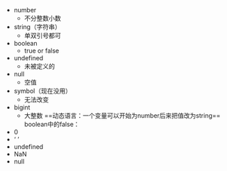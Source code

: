 - number
	- 不分整数小数
- string（字符串）
	-  单双引号都可
- boolean
	- true or false
- undefined 
	- 未被定义的
- null
	- 空值
- symbol（现在没用）
	- 无法改变
- bigint
	- 大整数
==动态语言：一个变量可以开始为number后来把值改为string==
boolean中的false：
- 0
- ‘ ’ 
- undefined
- NaN
- null